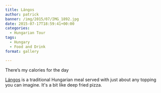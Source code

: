 ```yaml
---
title: Lángos
author: patrick
banner: /img/2015/07/IMG_1892.jpg
date: 2015-07-17T18:59:41+00:00
categories:
  - Hungarian Tour
tags:
  - Hungary
  - Food and Drink
format: gallery

---
```

There’s my calories for the day

[Lángos](https://en.m.wikipedia.org/wiki/Lángos) is a traditional Hungarian meal served with just about any topping you can imagine. It's a bit like deep fried pizza.
